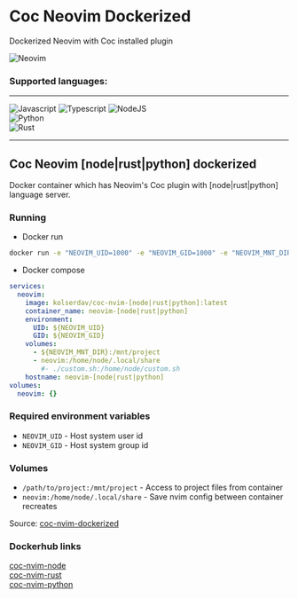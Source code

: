 # Coc Neovim Dockerized

Dockerized Neovim with Coc installed plugin

![Neovim](https://img.shields.io/badge/NeoVim-%2357A143.svg?&style=for-the-badge&logo=neovim&logoColor=white)

### Supported languages:
___

![Javascript](https://img.shields.io/badge/JavaScript-323330?style=for-the-badge&logo=javascript&logoColor=F7DF1E)
![Typescript](https://img.shields.io/badge/TypeScript-007ACC?style=for-the-badge&logo=typescript&logoColor=white)
![NodeJS](https://img.shields.io/badge/Node.js-43853D?style=for-the-badge&logo=node.js&logoColor=white)  
![Python](https://img.shields.io/badge/Python-14354C?style=for-the-badge&logo=python&logoColor=white)  
![Rust](https://img.shields.io/badge/Rust-000000?style=for-the-badge&logo=rust&logoColor=white)  
___

## Coc Neovim [node|rust|python] dockerized

Docker container which has Neovim's Coc plugin with [node|rust|python] language server.

### Running
- Docker run
```sh
docker run -e "NEOVIM_UID=1000" -e "NEOVIM_GID=1000" -e "NEOVIM_MNT_DIR=/path/to/project" -v /path/to/project:/mnt/project kolserdav/coc-neovim-[node|rust|python]:latest 
```
- Docker compose
```yml
services:
  neovim:
    image: kolserdav/coc-nvim-[node|rust|python]:latest
    container_name: neovim-[node|rust|python]
    environment:
      UID: ${NEOVIM_UID}
      GID: ${NEOVIM_GID}
    volumes:
      - ${NEOVIM_MNT_DIR}:/mnt/project
      - neovim:/home/node/.local/share
        #- ./custom.sh:/home/node/custom.sh
    hostname: neovim-[node|rust|python]
volumes:
  neovim: {}
```

### Required environment variables
- `NEOVIM_UID` - Host system user id
- `NEOVIM_GID` - Host system group id
### Volumes
- `/path/to/project:/mnt/project` - Access to project files from container
- `neovim:/home/node/.local/share` - Save nvim config between container recreates

Source: [coc-nvim-dockerized](https://github.com/kolserdav/coc-nvim-dockerized)

### Dockerhub links  
[coc-nvim-node](https://hub.docker.com/r/kolserdav/coc-nvim-node)  
[coc-nvim-rust](https://hub.docker.com/r/kolserdav/coc-nvim-rust)  
[coc-nvim-python](https://hub.docker.com/r/kolserdav/coc-nvim-python)  
